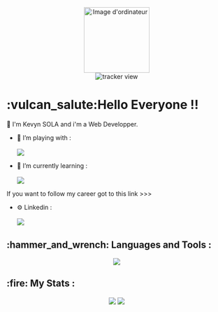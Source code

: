 <div class="header" align="center">
  <img src="https://media.giphy.com/media/IauL6LvGNlT3ffhcqq/giphy.gif" alt="Image d'ordinateur" width="150">
</div>

<div class="tracker" align="center">
  <img src="https://komarev.com/ghpvc/?username=planger45" alt="tracker view">
</div>

<h1>:vulcan_salute:Hello Everyone !!</h1> 

:space_invader: I'm Kevyn SOLA and i'm a Web Developper.

- 🔭 I’m playing with :<br><br> <img src="https://skillicons.dev/icons?i=react,docker,nodejs,typescript,graphql,postgres" />

- 🌱 I’m currently learning :<br><br> <img src="https://skillicons.dev/icons?i=angular,firebase,androidstudio,materialui,mongodb,idea" />

If you want to follow my career got to this link >>>

- ⚙️ Linkedin :<br><br>
  <a href="https://www.linkedin.com/in/kevyn-sola/" target="_blank">
    <img src="https://skillicons.dev/icons?i=linkedin&theme=light" />
  </a>

<h2>:hammer_and_wrench: Languages and Tools :</h2>

<div align="center">
 <a href="https://skillicons.dev">
    <img src="https://skillicons.dev/icons?i=git,html,css,js,figma,github,gitlab,linux,php,webpack,symfony,sass,bootstrap,mysql,vscode" />
  </a>
</div>

<h2>:fire: My Stats :</h2>
<div class="links" align="center">
  
  <img align="center" src="https://github-readme-stats-mocha-xi.vercel.app/api?username=kevyn-sola&show_icons=true&theme=swift" />
  <img align="center" src="https://github-readme-stats-mocha-xi.vercel.app/api/top-langs/?username=kevyn-sola&layout=compact&theme=swift" />
  
</div>
